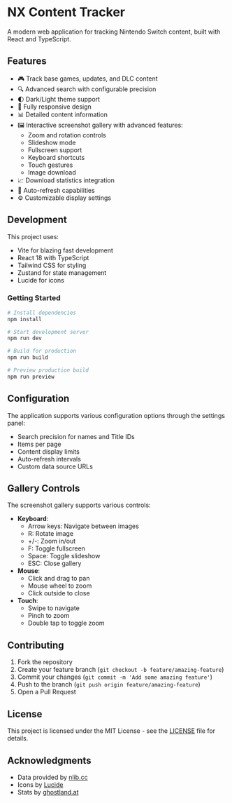 # NX Content Tracker

A modern web application for tracking Nintendo Switch content, built with React and TypeScript.

## Features

- 🎮 Track base games, updates, and DLC content
- 🔍 Advanced search with configurable precision
- 🌓 Dark/Light theme support
- 📱 Fully responsive design
- 📊 Detailed content information
- 🖼️ Interactive screenshot gallery with advanced features:
  - Zoom and rotation controls
  - Slideshow mode
  - Fullscreen support
  - Keyboard shortcuts
  - Touch gestures
  - Image download
- 📈 Download statistics integration
- 🔄 Auto-refresh capabilities
- ⚙️ Customizable display settings

## Development

This project uses:
- Vite for blazing fast development
- React 18 with TypeScript
- Tailwind CSS for styling
- Zustand for state management
- Lucide for icons

### Getting Started

```bash
# Install dependencies
npm install

# Start development server
npm run dev

# Build for production
npm run build

# Preview production build
npm run preview
```

## Configuration

The application supports various configuration options through the settings panel:

- Search precision for names and Title IDs
- Items per page
- Content display limits
- Auto-refresh intervals
- Custom data source URLs

## Gallery Controls

The screenshot gallery supports various controls:
- **Keyboard**:
  - Arrow keys: Navigate between images
  - R: Rotate image
  - +/-: Zoom in/out
  - F: Toggle fullscreen
  - Space: Toggle slideshow
  - ESC: Close gallery
- **Mouse**:
  - Click and drag to pan
  - Mouse wheel to zoom
  - Click outside to close
- **Touch**:
  - Swipe to navigate
  - Pinch to zoom
  - Double tap to toggle zoom

## Contributing

1. Fork the repository
2. Create your feature branch (`git checkout -b feature/amazing-feature`)
3. Commit your changes (`git commit -m 'Add some amazing feature'`)
4. Push to the branch (`git push origin feature/amazing-feature`)
5. Open a Pull Request

## License

This project is licensed under the MIT License - see the [LICENSE](LICENSE) file for details.

## Acknowledgments

- Data provided by [nlib.cc](https://nlib.cc)
- Icons by [Lucide](https://lucide.dev)
- Stats by [ghostland.at](https://stats.ghostland.at)